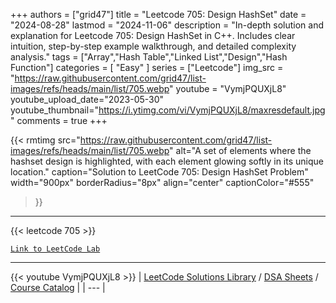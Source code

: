 
+++
authors = ["grid47"]
title = "Leetcode 705: Design HashSet"
date = "2024-08-28"
lastmod = "2024-11-06"
description = "In-depth solution and explanation for Leetcode 705: Design HashSet in C++. Includes clear intuition, step-by-step example walkthrough, and detailed complexity analysis."
tags = ["Array","Hash Table","Linked List","Design","Hash Function"]
categories = [
    "Easy"
]
series = ["Leetcode"]
img_src = "https://raw.githubusercontent.com/grid47/list-images/refs/heads/main/list/705.webp"
youtube = "VymjPQUXjL8"
youtube_upload_date="2023-05-30"
youtube_thumbnail="https://i.ytimg.com/vi/VymjPQUXjL8/maxresdefault.jpg"
comments = true
+++


{{< rmtimg 
    src="https://raw.githubusercontent.com/grid47/list-images/refs/heads/main/list/705.webp" 
    alt="A set of elements where the hashset design is highlighted, with each element glowing softly in its unique location."
    caption="Solution to LeetCode 705: Design HashSet Problem"
    width="900px"
    borderRadius="8px"
    align="center" 
    captionColor="#555"
>}}
---
{{< leetcode 705 >}}

[`Link to LeetCode Lab`](https://leetcode.com/problems/design-hashset/description/)

---
{{< youtube VymjPQUXjL8 >}}
| [LeetCode Solutions Library](https://grid47.xyz/leetcode/) / [DSA Sheets](https://grid47.xyz/sheets/) / [Course Catalog](https://grid47.xyz/courses/) |
| --- |
